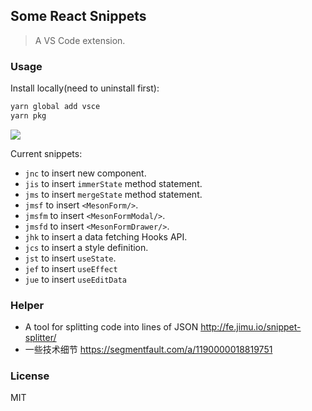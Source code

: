 ## Some React Snippets

> A VS Code extension.

### Usage

Install locally(need to uninstall first):

```bash
yarn global add vsce
yarn pkg
```

![](https://segmentfault.com/img/remote/1460000018819754)

Current snippets:

- `jnc` to insert new component.
- `jis` to insert `immerState` method statement.
- `jms` to insert `mergeState` method statement.
- `jmsf` to insert `<MesonForm/>`.
- `jmsfm` to insert `<MesonFormModal/>`.
- `jmsfd` to insert `<MesonFormDrawer/>`.
- `jhk` to insert a data fetching Hooks API.
- `jcs` to insert a style definition.
- `jst` to insert `useState`.
- `jef` to insert `useEffect`
- `jue` to insert `useEditData`

### Helper

- A tool for splitting code into lines of JSON http://fe.jimu.io/snippet-splitter/
- 一些技术细节 https://segmentfault.com/a/1190000018819751

### License

MIT
